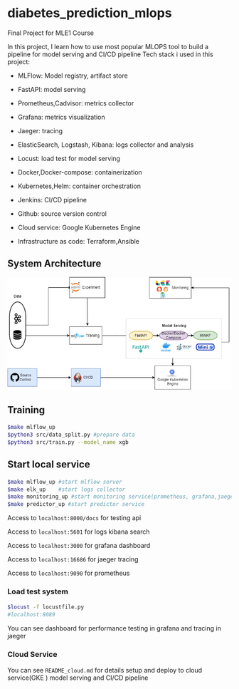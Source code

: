 # diabetes_prediction_mlops

Final Project for MLE1 Course

In this project, I learn how to use most popular MLOPS tool to build a pipeline for model serving and CI/CD pipeline
Tech stack i used in this project:
- MLFlow: Model registry, artifact store

- FastAPI: model serving

- Prometheus,Cadvisor: metrics collector

- Grafana: metrics visualization

- Jaeger: tracing

- ElasticSearch, Logstash, Kibana: logs collector and analysis

- Locust: load test for model serving

- Docker,Docker-compose: containerization

- Kubernetes,Helm: container orchestration
- Jenkins: CI/CD pipeline

- Github: source version control

- Cloud service: Google Kubernetes Engine

- Infrastructure as code: Terraform,Ansible

## System Architecture
![](images/mle1_final1.png)

##   Training
```bash
$make mlflow_up
$python3 src/data_split.py #prepare data
$python3 src/train.py --model_name xgb
```

## Start local service
```bash
$make mlflow_up #start mlflow server
$make elk_up    #start logs collector
$make monitoring_up #start monitoring service(prometheus, grafana,jaeger)
$make predictor_up #start predictor service
```
Access to `localhost:8000/docs` for testing api

Access to `localhost:5601` for logs kibana search

Access to `localhost:3000` for grafana dashboard

Access to `localhost:16686` for jaeger tracing

Access to `localhost:9090` for prometheus
### Load test system
```bash
$locust -f locustfile.py
#localhost:8089
```
You can see dashboard for performance testing in grafana and tracing in jaeger
### Cloud Service
You can see `README_cloud.md` for details setup and deploy to cloud service(GKE )  model serving and CI/CD pipeline

